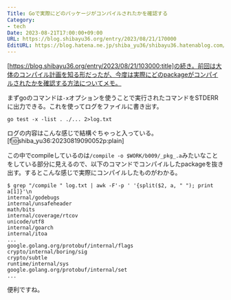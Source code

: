 ```yaml
---
Title: Goで実際にどのパッケージがコンパイルされたかを確認する
Category:
- tech
Date: 2023-08-21T17:00:00+09:00
URL: https://blog.shibayu36.org/entry/2023/08/21/170000
EditURL: https://blog.hatena.ne.jp/shiba_yu36/shibayu36.hatenablog.com/atom/entry/820878482959678580
---
```


[https://blog.shibayu36.org/entry/2023/08/21/103000:title]の続き。前回は大体のコンパイル計画を知る形だったが、今度は実際にどのpackageがコンパイルされたかを確認する方法についてメモ。

まずgoのコマンドは`-x`オプションを使うことで実行されたコマンドをSTDERRに出力できる。これを使ってログをファイルに書き出す。

```
go test -x -list . ./... 2>log.txt
```

ログの内容はこんな感じで結構ぐちゃっと入っている。
[f:id:shiba_yu36:20230819090052p:plain]

この中でcompileしているのは`/compile -o $WORK/b009/_pkg_.a`みたいなことをしている部分に見えるので、以下のコマンドでコンパイルしたpackageを抜き出す。するとこんな感じで実際にコンパイルしたものがわかる。
```
$ grep "/compile " log.txt | awk -F'-p ' '{split($2, a, " "); print a[1]}'\n
internal/godebugs
internal/unsafeheader
math/bits
internal/coverage/rtcov
unicode/utf8
internal/goarch
internal/itoa
...
google.golang.org/protobuf/internal/flags
crypto/internal/boring/sig
crypto/subtle
runtime/internal/sys
google.golang.org/protobuf/internal/set
...
```

便利ですね。
